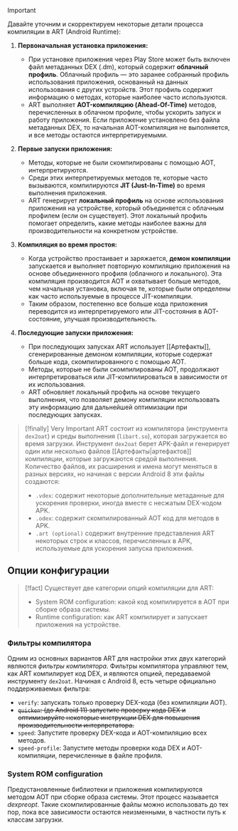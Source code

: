 > [!important]
> Давайте уточним и скорректируем некоторые детали процесса компиляции в ART (Android Runtime):

1. **Первоначальная установка приложения:**
    
    - При установке приложения через Play Store может быть включен файл метаданных DEX (.dm), который содержит **облачный профиль**. Облачный профиль — это заранее собранный профиль использования приложения, основанный на данных использования с других устройств. Этот профиль содержит информацию о методах, которые наиболее часто используются.
    - ART выполняет **AOT-компиляцию (Ahead-Of-Time)** методов, перечисленных в облачном профиле, чтобы ускорить запуск и работу приложения. Если приложение установлено без файла метаданных DEX, то начальная AOT-компиляция не выполняется, и все методы остаются интерпретируемыми.
2. **Первые запуски приложения:**
    
    - Методы, которые не были скомпилированы с помощью AOT, интерпретируются.
    - Среди этих интерпретируемых методов те, которые часто вызываются, компилируются **JIT (Just-In-Time)** во время выполнения приложения.
    - ART генерирует **локальный профиль** на основе использования приложения на устройстве, который объединяется с облачным профилем (если он существует). Этот локальный профиль помогает определить, какие методы наиболее важны для производительности на конкретном устройстве.
3. **Компиляция во время простоя:**
    
    - Когда устройство простаивает и заряжается, **демон компиляции** запускается и выполняет повторную компиляцию приложения на основе объединенного профиля (облачного и локального). Эта компиляция производится AOT и охватывает больше методов, чем начальная установка, включая те, которые были определены как часто используемые в процессе JIT-компиляции.
    - Таким образом, постепенно все больше кода приложения переводится из интерпретируемого или JIT-состояния в AOT-состояние, улучшая производительность.
4. **Последующие запуски приложения:**
    
    - При последующих запусках ART использует [[Артефакты]], сгенерированные демоном компиляции, которые содержат больше кода, скомпилированного с помощью AOT.
    - Методы, которые не были скомпилированы AOT, продолжают интерпретироваться или JIT-компилироваться в зависимости от их использования.
    - ART обновляет локальный профиль на основе текущего выполнения, что позволяет демону компиляции использовать эту информацию для дальнейшей оптимизации при последующих запусках.



> [!finally] Very Important
> ART состоит из компилятора (инструмента `dex2oat`) и среды выполнения (`libart.so`), которая загружается во время загрузки. Инструмент `dex2oat` берет APK-файл и генерирует один или несколько файлов [[Артефакты|артефактов]] компиляции, которые загружаются средой выполнения. Количество файлов, их расширения и имена могут меняться в разных версиях, но начиная с версии Android 8 эти файлы создаются:
> - `.vdex`: содержит некоторые дополнительные метаданные для ускорения проверки, иногда вместе с несжатым DEX-кодом APK. 
> - `.odex`: содержит скомпилированный AOT код для методов в APK.
> - `.art (optional)` содержит внутренние представления ART некоторых строк и классов, перечисленных в APK, используемые для ускорения запуска приложения.

## Опции конфигурации

> [!fact] 
> Существует две категории опций компиляции для ART:
> - System ROM configuration: какой код компилируется в AOT при сборке образа системы.
> - Runtime configuration: как ART компилирует и запускает приложения на устройстве.

### Фильтры компилятора

Одним из основных вариантов ART для настройки этих двух категорий являются _фильтры компилятора_. Фильтры компилятора управляют тем, как ART компилирует код DEX, и являются опцией, передаваемой инструменту `dex2oat`. Начиная с Android 8, есть четыре официально поддерживаемых фильтра:

- `verify`: запускать только проверку DEX-кода (без компиляции AOT).
- ~~`quicken`: (до Android 11) запустите проверку кода DEX и оптимизируйте некоторые инструкции DEX для повышения производительности интерпретатора.~~
- `speed`: Запустите проверку DEX-кода и AOT-компиляцию всех методов.
- `speed-profile`: Запустите методы проверки кода DEX и AOT-компиляции, перечисленные в файле профиля.

### System ROM configuration

Предустановленные библиотеки и приложения компилируются методом AOT при сборке образа системы. Этот процесс называется _dexpreopt_. Такие скомпилированные файлы можно использовать до тех пор, пока все зависимости остаются неизменными, в частности путь к классам загрузки.

